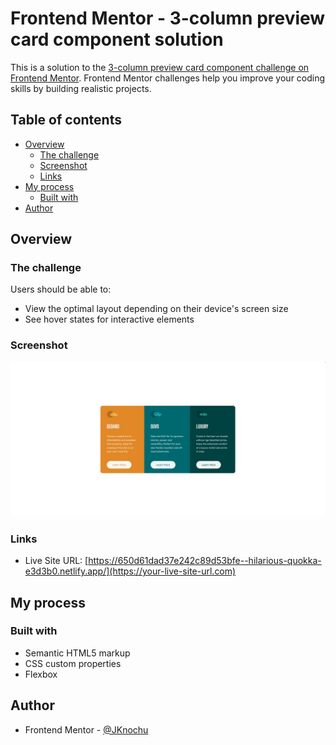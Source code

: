 # Frontend Mentor - 3-column preview card component solution

This is a solution to the [3-column preview card component challenge on Frontend Mentor](https://www.frontendmentor.io/challenges/3column-preview-card-component-pH92eAR2-). Frontend Mentor challenges help you improve your coding skills by building realistic projects. 

## Table of contents

- [Overview](#overview)
  - [The challenge](#the-challenge)
  - [Screenshot](#screenshot)
  - [Links](#links)
- [My process](#my-process)
  - [Built with](#built-with)
- [Author](#author)


## Overview

### The challenge

Users should be able to:

- View the optimal layout depending on their device's screen size
- See hover states for interactive elements

### Screenshot

![](./images/screenshot.jpg)


### Links

- Live Site URL: [https://650d61dad37e242c89d53bfe--hilarious-quokka-e3d3b0.netlify.app/](https://your-live-site-url.com)

## My process

### Built with

- Semantic HTML5 markup
- CSS custom properties
- Flexbox


## Author

- Frontend Mentor - [@JKnochu](https://www.frontendmentor.io/profile/JKnochu)




